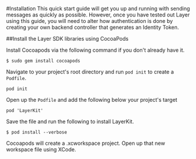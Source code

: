 #Installation
This quick start guide will get you up and running with sending messages as quickly as possible. However, once you have tested out Layer using this guide, you will need to alter how authentication is done by creating your own backend controller that generates an Identity Token.

##Install the Layer SDK libraries using CocoaPods

Install Cocoapods via the following command if you don't already have it.

```
$ sudo gem install cocoapods
```

Navigate to your project's root directory and run `pod init` to create a `Podfile`.

```
pod init
```

Open up the `Podfile` and add the following below your project's target

```
pod 'LayerKit'
```

Save the file and run the following to install LayerKit.

```
$ pod install --verbose
```

Cocoapods will create a .xcworkspace project. Open up that new workspace file using XCode.
